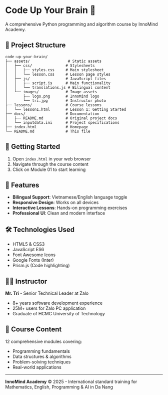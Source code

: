 # Code Up Your Brain 🧠

A comprehensive Python programming and algorithm course by InnoMind Academy.

## 📁 Project Structure

```
code-up-your-brain/
├── assets/                 # Static assets
│   ├── css/               # Stylesheets
│   │   ├── styles.css     # Main stylesheet
│   │   └── lesson.css     # Lesson page styles
│   ├── js/                # JavaScript files
│   │   ├── script.js      # Main functionality
│   │   └── translations.js # Bilingual content
│   └── images/            # Image assets
│       ├── logo.png       # InnoMind logo
│       └── tri.jpg        # Instructor photo
├── lessons/               # Course lessons
│   └── lesson1.html       # Lesson 1: Getting Started
├── docs/                  # Documentation
│   ├── README.md          # Original project docs
│   └── inputdata.ini      # Project specifications
├── index.html             # Homepage
└── README.md              # This file
```

## 🚀 Getting Started

1. Open `index.html` in your web browser
2. Navigate through the course content
3. Click on Module 01 to start learning

## 🎯 Features

- **Bilingual Support**: Vietnamese/English language toggle
- **Responsive Design**: Works on all devices
- **Interactive Lessons**: Hands-on programming exercises
- **Professional UI**: Clean and modern interface

## 🛠️ Technologies Used

- HTML5 & CSS3
- JavaScript ES6
- Font Awesome Icons
- Google Fonts (Inter)
- Prism.js (Code highlighting)

## 👨‍🏫 Instructor

**Mr. Tri** - Senior Technical Leader at Zalo
- 8+ years software development experience
- 25M+ users for Zalo PC application
- Graduate of HCMC University of Technology

## 📖 Course Content

12 comprehensive modules covering:
- Programming fundamentals
- Data structures & algorithms  
- Problem-solving techniques
- Real-world applications

---

**InnoMind Academy** © 2025 - International standard training for Mathematics, English, Programming & AI in Da Nang